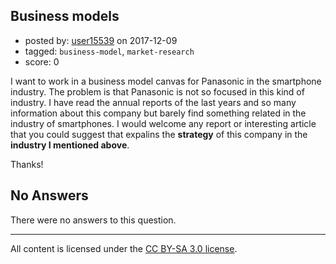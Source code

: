 ## Business models

- posted by: [user15539](https://stackexchange.com/users/12469351/user15539) on 2017-12-09
- tagged: `business-model`, `market-research`
- score: 0

I want to work in a business model canvas for Panasonic in the smartphone industry.
The problem is that Panasonic is not so focused in this kind of industry. I have read the annual reports of the last years and so many information about this company but barely find something related in the industry of smartphones. I would welcome any report or interesting article that you could suggest that expalins the **strategy** of this company in the **industry I mentioned above**.

Thanks!

## No Answers

There were no answers to this question.


---

All content is licensed under the [CC BY-SA 3.0 license](https://creativecommons.org/licenses/by-sa/3.0/).
